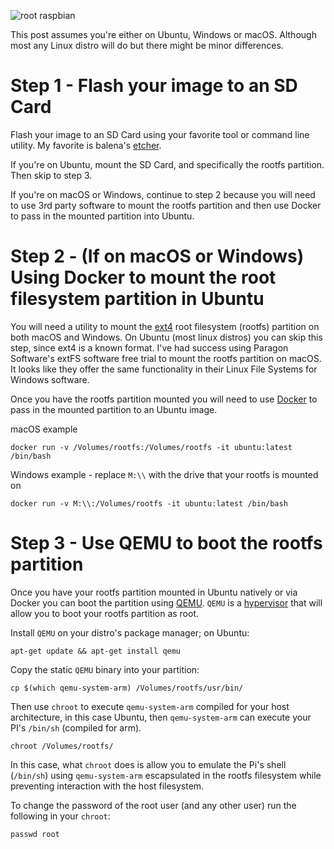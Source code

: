 ![root raspbian](~posts/reset_the_root_password_raspbian_image/rootraspbian.png)

This post assumes you're either on Ubuntu, Windows or macOS. Although most any Linux distro will do but there might be minor differences.

# Step 1 - Flash your image to an SD Card
Flash your image to an SD Card using your favorite tool or command line utility. My favorite is balena's [etcher](https://www.balena.io/etcher/).

If you're on Ubuntu, mount the SD Card, and specifically the rootfs partition. Then skip to step 3. 

If you're on macOS or Windows, continue to step 2 because you will need to use 3rd party software to mount the rootfs partition and then use Docker to pass in the mounted partition into Ubuntu.


# Step 2 - (If on macOS or Windows) Using Docker to mount the root filesystem partition in Ubuntu
You will need a utility to mount the [ext4](https://en.wikipedia.org/wiki/Ext4) root filesystem (rootfs) partition on both macOS and Windows. On Ubuntu (most linux distros) you can skip this step, since ext4 is a known format. I've had success using Paragon Software's extFS software free trial to mount the rootfs partition on macOS. It looks like they offer the same functionality in their Linux File Systems for Windows software.

Once you have the rootfs partition mounted you will need to use [Docker](https://docker.io) to pass in the mounted partition to an Ubuntu image.

macOS example
```
docker run -v /Volumes/rootfs:/Volumes/rootfs -it ubuntu:latest /bin/bash
```

Windows example - replace `M:\\` with the drive that your rootfs is mounted on
```
docker run -v M:\\:/Volumes/rootfs -it ubuntu:latest /bin/bash
```

# Step 3 - Use QEMU to boot the rootfs partition
Once you have your rootfs partition mounted in Ubuntu natively or via Docker you can boot the partition using [QEMU](https://en.wikibooks.org/wiki/QEMU). `QEMU` is a [hypervisor](https://en.wikipedia.org/wiki/Hypervisor) that will allow you to boot your rootfs partition as root.

Install `QEMU` on your distro's package manager; on Ubuntu:
```
apt-get update && apt-get install qemu
```

Copy the static `QEMU` binary into your partition:
```
cp $(which qemu-system-arm) /Volumes/rootfs/usr/bin/
```

Then use `chroot` to execute `qemu-system-arm` compiled for your host architecture, in this case Ubuntu, then `qemu-system-arm` can execute your PI's `/bin/sh` (compiled for arm).
```
chroot /Volumes/rootfs/
```
In this case, what `chroot` does is allow you to emulate the Pi's shell (`/bin/sh`) using `qemu-system-arm` escapsulated in the rootfs filesystem while preventing interaction with the host filesystem.

To change the password of the root user (and any other user) run the following in your `chroot`:
```
passwd root
```


